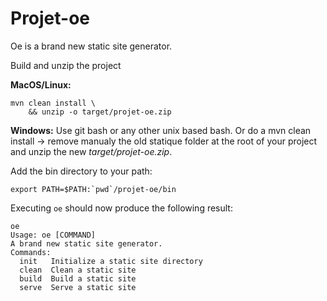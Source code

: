 # Projet-oe

Oe is a brand new static site generator.

Build and unzip the project 

**MacOS/Linux:**

```
mvn clean install \
    && unzip -o target/projet-oe.zip
```

**Windows:** Use git bash or any other unix based bash. Or do a mvn clean install -> remove manualy the old statique folder at the root of your project and unzip the new *target/projet-oe.zip*.

Add the bin directory to your path:

```
export PATH=$PATH:`pwd`/projet-oe/bin
```

Executing `oe` should now produce the following result:

```
oe
Usage: oe [COMMAND]
A brand new static site generator.
Commands:
  init   Initialize a static site directory
  clean  Clean a static site
  build  Build a static site
  serve  Serve a static site
```
